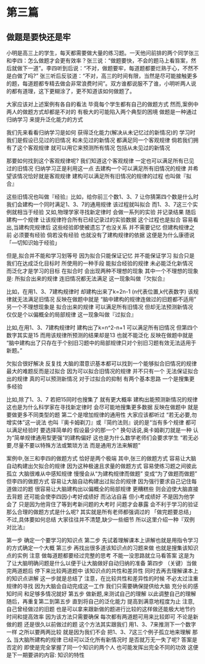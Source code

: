 # 第三篇
## 做题是要快还是牢

小明是高三上的学生，每天都需要做大量的练习题。一天他问前排的两个同学张三和李四：怎么做题才会更有效率？张三说：“做题要快，不会的题马上看笞案，然后就做下一道”。李四听到后说：“不对，做题要牢，每道题都要烂熟于心，不然不是白做了吗?” 张三听后反驳道：“不对，高三的时间有限，当然是尽可能接触更多的题，每道题都专精去做会非常浪费时间”。双方谁都说服不了谁，小明听两人说的都有道理，这下更糊涂了，更不知道该如何做题了。 

大家应该对上述案例有各自的看法 毕竟每个学生都有自己的做题方式 然而,案例中两人的做题方式却都是不对的 有极大的可能陷入两个典型的困境 做题是一种通过归纳学习 来提升泛化能力的方式 

我们先来看看归纳学习是如何 获得泛化能力(解决从未记忆过的新情况)的 学习时我们是假设已见过的旧情况 和未见过的新情况 都满足同一个客观规律 倘若我们拥有了这个客观规律 就可以用它来预测所有情况 包括从未见过的新情况 

那要如何找到这个客观规律呢? 我们知道这个客观规律 一定也可以满足所有已见过的旧情况 归纳学习正是利用这一点 去建构一个可以满足所有旧情况的规律 并希望该情况恰好就是客观规律 建构可以满足所有旧情况的规律的过程 也叫做『拟合』

这些旧情况也叫做『经验』比如，给你前三个数1、3、7 让你猜第四个数是什么时 我们会建构一个同时满足1、3、7的通用规律 该过程就叫拟合 而1、3、7这三个实例就相当于经验 又如,物理学家寻找新定律时 会做一系列的实验 并记录结果 随后建构一个规律 让该规律符合所有已经记录过的实验数据 这个过程也是拟合 容易看出,当建构完规律后 这些经验即使被遗忘了也没关系 并不需要记忆 但建构规律之前 必须要有经验 倘若没有经验 也就没有了建构规律的依据 这便是为什么康德说 「—切知识始于经验」

但是,拟合并不能和学习划等号 因为拟合只能保证记忆 并不能保证学习 拟合只是我们在达成泛化目标时 所使用的一种手段 能拟合经验的规律 未必能泛化新情况 而泛化才是学习的目标 在拟合时 会出现两种不理想的现象 其中一个不理想的现象是: 所拟合出来的规律 连旧情况都无法满足 这一现象叫做『欠拟合』

比如，在用1、3、7建构规律时 却建构出来了k=2n-1 (n代表位置,k代表数字) 该规律就无法满足旧情况 反映在做题中就是 “脑中建构的规律连做过的旧题都不适用” 另一个不理想现象是 拟合出来的规律 可以满足所有旧情况 但却无法预测新情况 仅仅是个以偏概全的局部规律 这一现象叫做『过拟合』

比如,在用1、3、7建构规律时 建构出了k=n^2-n+1 可以满足所有旧情况 但第四个数字其实是15 而用该规律所预测的结果却是13 也就不能泛化 反映在做题中就是 “脑中建构出了只存在于个别旧习题中的局部规律只对个别旧习题有效无法适用于新题。”

欠拟合很好解决 反复找 大脑的潜意识基本都可以找到一个能够拟合旧情况的规律 最大的难题反而是过拟合 因为可以拟合旧情况的规律 并不只有一个 无法保证拟合出的规律 真的可以预测新情况 对于过拟合的抑制 有两个基本思路 一个是搜集更多经验 

比如,除了1、3、7 若把15同时也搜集了 就有更大概率 建构出能预测新情况的规律 这也是为什么科学家在寻找新定律时 会尽可能地搜集更多数据 反映在做题中 就是要做更多不同类型的题 第二个是增加规律的通用性 大家应该都听过 “若无必要,勿增实体”这一说法 也叫『奥卡姆剃刀』或『简约法则』说的是“当有多个规律 都可以满足经验时 要选择简单的 假设最少的那一个” 换句话说,奥卡姆剃刀就是一种 认为“简单规律通用型更强”的建构偏好 这也是为什么数学老师们会要求学生 “若无必要,尽量不要以特殊方法或繁琐方法 而是通用方法来解题” 

案例中,张三和李四的做题方式 恰好是两个极端 其中,张三的做题方式 容易让大脑自动构建出欠拟合的规律 因为这种极速且求量的做题方式 容易使练习题之间彼此孤立 大脑很难从中感知规律 慢慢会从“为建构规律而做题” 变成“为了做题而做题” 但李四的做题方式 容易让大脑自动构建出过拟合的规律 因为强行要求自己记住每道做过的题 很容易让大脑建构出以偏概全的局部规律 更糟糕些 则会迫使大脑直接去背题 还可能会使李四因小考好成绩好 而沾沾自喜 但小考成绩好 不是因为他学会了 只是因为他背住了等到考新问题的大考时 问题才会暴露 会不利于学习的验证 那么合理的做题方式是什么呢? 其实就是所有老师都强调过的 「做完题要总结」不过,具体要如何总结 大家往往并不清楚,缺少一些细节 所以这里介绍一种『双例对比法』 

第一步 确定一个要学习的知识点 
第二步 先试着理解课本上讲解也就是用指令学习的方式确定一个大概
第三步 再找出很多道该知识点的习题来做 也就是搜集该知识点的实例 注意 做每道题都要经过完整的思考 不能一没思路就立马看答案 这是为了让大脑明确问题是什么以便于让大脑做好自动归纳的准备
第四步 （关键）当做完两道题后 停下来比较两道题中 该知识点的共性和差异性 同时去再去理解课本上的知识点讲解 这一步就是总结了 注意，在比较共性和差异性的时候 不必太过注重规律的寻找 因为大脑会自动完成这一工作 我们只需要确保提供给大脑 充分长的感知时间 和足够多情况就好
第五步 做新题,来测试自己的理解 以此调整自己的理解 
随后，再重复第二到第五步 直到将自己的泛化能力 提高到满意地程度为止 注意,自己曾经做过的旧题 也是可以拿来跟新做的题进行比较的这样做还能极大地节约时间和提高效率 因为该方法只需要确保 每次都有两道题可用来比较即可 不论是新做的题 还是很久以前做过的题 这个方法其实跟我们 用1、3、7来推测下一个数字一样 之所以要两两比较 就是因为我们不会 把1、3、7这三个例子孤立地来理解 那么 当大脑所建构的规律 已经可以泛化所有新情况时 是否就万无一失了呢? 答案是否定的 即使是完全掌握了同一个知识的两个人 也可能发挥出完全不同的功效 
这便是下一期要讲的内容: 知识的特性
